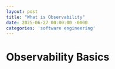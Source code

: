 ```yaml
---
layout: post
title: "What is Observability"
date: 2025-06-27 00:00:00 -0000
categories: 'software engineering'
---
```

# Observability Basics
